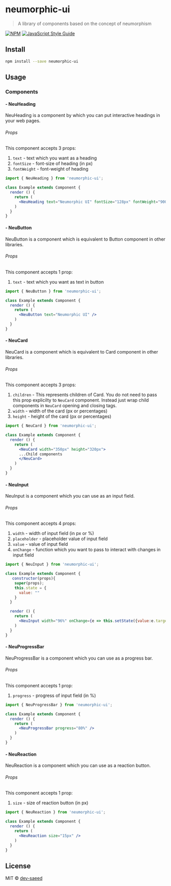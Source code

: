 # neumorphic-ui

> A library of components based on the concept of neumorphism

[![NPM](https://img.shields.io/npm/v/neumorphic-ui.svg)](https://www.npmjs.com/package/neumorphic-ui) [![JavaScript Style Guide](https://img.shields.io/badge/code_style-standard-brightgreen.svg)](https://standardjs.com)

## Install

```bash
npm install --save neumorphic-ui
```

## Usage

### Components

#### - NeuHeading
NeuHeading is a component by which you can put interactive headings in your web pages.

###### Props
This component accepts 3 props:
1. ```text``` - text which you want as a heading
2. ```fontSize``` - font-size of heading (in px)
3. ```fontWeight``` - font-weight of heading

```jsx
import { NeuHeading } from 'neumorphic-ui';

class Example extends Component {
  render () {
    return (
      <NeuHeading text="Neumorphic UI" fontSize="128px" fontWeight="900" />
    )
  }
}
```

#### - NeuButton
NeuButton is a component which is equivalent to Button component in other libraries.

###### Props
This component accepts 1 prop:
1. ```text``` - text which you want as text in button

```jsx
import { NeuButton } from 'neumorphic-ui';

class Example extends Component {
  render () {
    return (
      <NeuButton text="Neumorphic UI" />
    )
  }
}
```

#### - NeuCard
NeuCard is a component which is equivalent to Card component in other libraries.

###### Props
This component accepts 3 props:
1. ```children``` - This represents children of Card. You do not need
to pass this prop explicilty to ```NeuCard``` component. Instead just wrap
child components in ```NeuCard``` opening and closing tags.
2. ```width``` - width of the card (px or percentages)
3. ```height``` - height of the card (px or percentages)

```jsx
import { NeuCard } from 'neumorphic-ui';

class Example extends Component {
  render () {
    return (
      <NeuCard width="350px" height="320px">
      ...Child components
      </NeuCard>
    )
  }
}
```

#### - NeuInput
NeuInput is a component which you can use as an input field.

###### Props
This component accepts 4 props:
1. ```width``` - width of input field (in px or %)
2. ```placeholder``` - placeholder value of input field
3. ```value``` - value of input field
4. ```onChange``` - function which you want to pass to interact with changes in input field

```jsx
import { NeuInput } from 'neumorphic-ui';

class Example extends Component {
   constructor(props){
    super(props);
    this.state = {
      value: ""
    }
  }

  render () {
    return (
      <NeuInput width="96%" onChange={e => this.setState({value:e.target.value})} placeholder="Neumorphic Input" value={this.state.value} />
    )
  }
}
```

#### - NeuProgressBar
NeuProgressBar is a component which you can use as a progress bar.

###### Props
This component accepts 1 prop:
1. ```progress``` - progress of input field (in %)

```jsx
import { NeuProgressBar } from 'neumorphic-ui';

class Example extends Component {
  render () {
    return (
      <NeuProgressBar progress="80%" />
    )
  }
}
```

#### - NeuReaction
NeuReaction is a component which you can use as a reaction button.

###### Props
This component accepts 1 prop:
1. ```size``` - size of reaction button (in px)

```jsx
import { NeuReaction } from 'neumorphic-ui';

class Example extends Component {
  render () {
    return (
      <NeuReaction size="15px" />
    )
  }
}
```

## License

MIT © [dev-saeed](https://github.com/dev-saeed)
